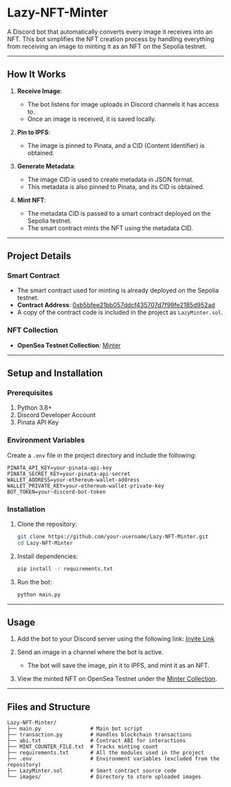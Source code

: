 # Lazy-NFT-Minter

A Discord bot that automatically converts every image it receives into an NFT. This bot simplifies the NFT creation process by handling everything from receiving an image to minting it as an NFT on the Sepolia testnet.

---

## **How It Works**

1. **Receive Image**:

   - The bot listens for image uploads in Discord channels it has access to.
   - Once an image is received, it is saved locally.

2. **Pin to IPFS**:

   - The image is pinned to Pinata, and a CID (Content Identifier) is obtained.

3. **Generate Metadata**:

   - The image CID is used to create metadata in JSON format.
   - This metadata is also pinned to Pinata, and its CID is obtained.

4. **Mint NFT**:

   - The metadata CID is passed to a smart contract deployed on the Sepolia testnet.
   - The smart contract mints the NFT using the metadata CID.

---

## **Project Details**

### **Smart Contract**

- The smart contract used for minting is already deployed on the Sepolia testnet.
- **Contract Address**: [0xb5bfee21bb057ddcf435707d7f99fe2185d952ad](https://sepolia.etherscan.io/address/0xb5bfee21bb057ddcf435707d7f99fe2185d952ad)
- A copy of the contract code is included in the project as `LazyMinter.sol`.

### **NFT Collection**

- **OpenSea Testnet Collection**: [Minter](https://testnets.opensea.io/collection/minter-33)

---

## **Setup and Installation**

### **Prerequisites**

1. Python 3.8+
2. Discord Developer Account
3. Pinata API Key

### **Environment Variables**

Create a `.env` file in the project directory and include the following:

```env
PINATA_API_KEY=your-pinata-api-key
PINATA_SECRET_KEY=your-pinata-api-secret
WALLET_ADDRESS=your-ethereum-wallet-address
WALLET_PRIVATE_KEY=your-ethereum-wallet-private-key
BOT_TOKEN=your-discord-bot-token
```

### **Installation**

1. Clone the repository:

   ```bash
   git clone https://github.com/your-username/Lazy-NFT-Minter.git
   cd Lazy-NFT-Minter
   ```

2. Install dependencies:

   ```bash
   pip install -r requirements.txt
   ```

3. Run the bot:

   ```bash
   python main.py
   ```

---

## **Usage**

1. Add the bot to your Discord server using the following link:
   [Invite Link](https://discord.com/oauth2/authorize?client_id=1324682806718107721)

2. Send an image in a channel where the bot is active.

   - The bot will save the image, pin it to IPFS, and mint it as an NFT.

3. View the minted NFT on OpenSea Testnet under the [Minter Collection](https://testnets.opensea.io/collection/minter-33).

---

## **Files and Structure**

```
Lazy-NFT-Minter/
├── main.py                # Main bot script
├── transaction.py         # Handles blockchain transactions
├── abi.txt                # Contract ABI for interactions
├── MINT_COUNTER_FILE.txt  # Tracks minting count
├── requirements.txt       # All the modules used in the project
├── .env                   # Environment variables (excluded from the repository)
├── LazyMinter.sol         # Smart contract source code
└── images/                # Directory to store uploaded images
```
